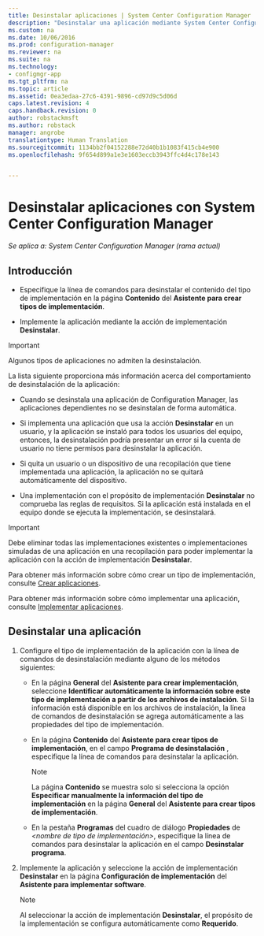 ```yaml
---
title: Desinstalar aplicaciones | System Center Configuration Manager
description: "Desinstalar una aplicación mediante System Center Configuration Manager"
ms.custom: na
ms.date: 10/06/2016
ms.prod: configuration-manager
ms.reviewer: na
ms.suite: na
ms.technology:
- configmgr-app
ms.tgt_pltfrm: na
ms.topic: article
ms.assetid: 0ea3edaa-27c6-4391-9896-cd97d9c5d06d
caps.latest.revision: 4
caps.handback.revision: 0
author: robstackmsft
ms.author: robstack
manager: angrobe
translationtype: Human Translation
ms.sourcegitcommit: 1134bb2f04152288e72d40b1b1083f415cb4e900
ms.openlocfilehash: 9f654d899a1e3e1603eccb3943ffc4d4c178e143


---
```

# <a name="uninstall-applications-with-system-center-configuration-manager"></a>Desinstalar aplicaciones con System Center Configuration Manager

*Se aplica a: System Center Configuration Manager (rama actual)*


## <a name="introduction"></a>Introducción  
  
-   Especifique la línea de comandos para desinstalar el contenido del tipo de implementación en la página **Contenido** del **Asistente para crear tipos de implementación**.  

-   Implemente la aplicación mediante la acción de implementación **Desinstalar**.  

> [!IMPORTANT]  
>  Algunos tipos de aplicaciones no admiten la desinstalación.  

 La lista siguiente proporciona más información acerca del comportamiento de desinstalación de la aplicación:  

-   Cuando se desinstala una aplicación de Configuration Manager, las aplicaciones dependientes no se desinstalan de forma automática.  

-   Si implementa una aplicación que usa la acción **Desinstalar** en un usuario, y la aplicación se instaló para todos los usuarios del equipo, entonces, la desinstalación podría presentar un error si la cuenta de usuario no tiene permisos para desinstalar la aplicación.  

-   Si quita un usuario o un dispositivo de una recopilación que tiene implementada una aplicación, la aplicación no se quitará automáticamente del dispositivo.  

-   Una implementación con el propósito de implementación **Desinstalar** no comprueba las reglas de requisitos. Si la aplicación está instalada en el equipo donde se ejecuta la implementación, se desinstalará.  

> [!IMPORTANT]  
>  Debe eliminar todas las implementaciones existentes o implementaciones simuladas de una aplicación en una recopilación para poder implementar la aplicación con la acción de implementación **Desinstalar**.  
  
 Para obtener más información sobre cómo crear un tipo de implementación, consulte [Crear aplicaciones](../../apps/deploy-use/create-applications.md).  
  
 Para obtener más información sobre cómo implementar una aplicación, consulte [Implementar aplicaciones](../../apps/deploy-use/deploy-applications.md).  
  
## <a name="uninstall-an-application"></a>Desinstalar una aplicación  

1.  Configure el tipo de implementación de la aplicación con la línea de comandos de desinstalación mediante alguno de los métodos siguientes:  

    -   En la página **General** del **Asistente para crear implementación**, seleccione **Identificar automáticamente la información sobre este tipo de implementación a partir de los archivos de instalación**. Si la información está disponible en los archivos de instalación, la línea de comandos de desinstalación se agrega automáticamente a las propiedades del tipo de implementación.  

    -   En la página **Contenido** del **Asistente para crear tipos de implementación**, en el campo **Programa de desinstalación** , especifique la línea de comandos para desinstalar la aplicación.  

        > [!NOTE]  
        >  La página **Contenido** se muestra solo si selecciona la opción **Especificar manualmente la información del tipo de implementación** en la página **General** del **Asistente para crear tipos de implementación**.  

    -   En la pestaña **Programas** del cuadro de diálogo **Propiedades** de *<nombre de tipo de implementación\>*, especifique la línea de comandos para desinstalar la aplicación en el campo **Desinstalar programa**.  

2.  Implemente la aplicación y seleccione la acción de implementación **Desinstalar** en la página **Configuración de implementación** del **Asistente para implementar software**.  

    > [!NOTE]  
    >  Al seleccionar la acción de implementación **Desinstalar**, el propósito de la implementación se configura automáticamente como **Requerido**.  



<!--HONumber=Nov16_HO1-->



